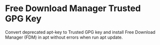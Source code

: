 # Free Download Manager Trusted GPG Key
Convert deprecated apt-key to Trusted GPG key and install Free Download Manager (FDM) in apt without errors when run apt update.
